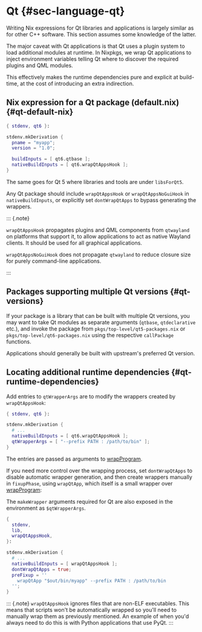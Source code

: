 # Qt {#sec-language-qt}

Writing Nix expressions for Qt libraries and applications is largely similar as for other C++ software.
This section assumes some knowledge of the latter.

The major caveat with Qt applications is that Qt uses a plugin system to load additional modules at runtime.
In Nixpkgs, we wrap Qt applications to inject environment variables telling Qt where to discover the required plugins and QML modules.

This effectively makes the runtime dependencies pure and explicit at build-time, at the cost of introducing
an extra indirection.

## Nix expression for a Qt package (default.nix) {#qt-default-nix}

```nix
{ stdenv, qt6 }:

stdenv.mkDerivation {
  pname = "myapp";
  version = "1.0";

  buildInputs = [ qt6.qtbase ];
  nativeBuildInputs = [ qt6.wrapQtAppsHook ];
}
```

The same goes for Qt 5 where libraries and tools are under `libsForQt5`.

Any Qt package should include `wrapQtAppsHook` or `wrapQtAppsNoGuiHook` in `nativeBuildInputs`, or explicitly set `dontWrapQtApps` to bypass generating the wrappers.

::: {.note}

`wrapQtAppsHook` propagates plugins and QML components from `qtwayland` on platforms that support it, to allow applications to act as native Wayland clients. It should be used for all graphical applications.

`wrapQtAppsNoGuiHook` does not propagate `qtwayland` to reduce closure size for purely command-line applications.

:::

## Packages supporting multiple Qt versions {#qt-versions}

If your package is a library that can be built with multiple Qt versions, you may want to take Qt modules as separate arguments (`qtbase`, `qtdeclarative` etc.), and invoke the package from `pkgs/top-level/qt5-packages.nix` or `pkgs/top-level/qt6-packages.nix` using the respective `callPackage` functions.

Applications should generally be built with upstream's preferred Qt version.

## Locating additional runtime dependencies {#qt-runtime-dependencies}

Add entries to `qtWrapperArgs` are to modify the wrappers created by
`wrapQtAppsHook`:

```nix
{ stdenv, qt6 }:

stdenv.mkDerivation {
  # ...
  nativeBuildInputs = [ qt6.wrapQtAppsHook ];
  qtWrapperArgs = [ "--prefix PATH : /path/to/bin" ];
}
```

The entries are passed as arguments to [wrapProgram](#fun-wrapProgram).

If you need more control over the wrapping process, set `dontWrapQtApps` to disable automatic wrapper generation,
and then create wrappers manually in `fixupPhase`, using `wrapQtApp`, which itself is a small wrapper over [wrapProgram](#fun-wrapProgram):

The `makeWrapper` arguments required for Qt are also exposed in the environment as `$qtWrapperArgs`.

```nix
{
  stdenv,
  lib,
  wrapQtAppsHook,
}:

stdenv.mkDerivation {
  # ...
  nativeBuildInputs = [ wrapQtAppsHook ];
  dontWrapQtApps = true;
  preFixup = ''
    wrapQtApp "$out/bin/myapp" --prefix PATH : /path/to/bin
  '';
}
```

::: {.note}
`wrapQtAppsHook` ignores files that are non-ELF executables.
This means that scripts won't be automatically wrapped so you'll need to manually wrap them as previously mentioned.
An example of when you'd always need to do this is with Python applications that use PyQt.
:::
